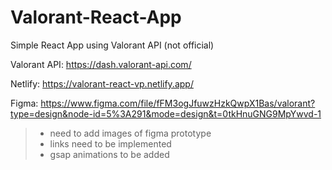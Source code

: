 # Valorant-React-App

Simple React App using Valorant API (not official)

Valorant API: https://dash.valorant-api.com/

Netlify: https://valorant-react-vp.netlify.app/

Figma: https://www.figma.com/file/fFM3ogJfuwzHzkQwpX1Bas/valorant?type=design&node-id=5%3A291&mode=design&t=0tkHnuGNG9MpYwvd-1

> - need to add images of figma prototype
> - links need to be implemented
> - gsap animations to be added
